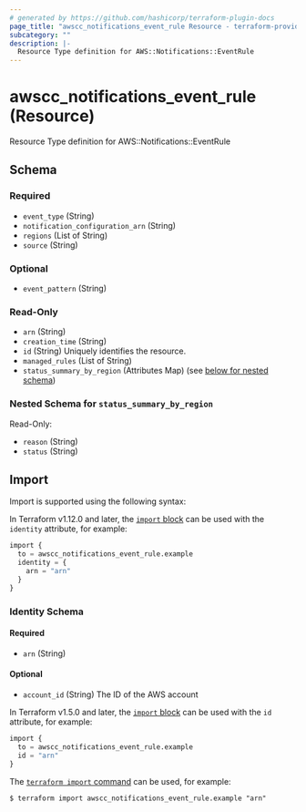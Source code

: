 ```yaml
---
# generated by https://github.com/hashicorp/terraform-plugin-docs
page_title: "awscc_notifications_event_rule Resource - terraform-provider-awscc"
subcategory: ""
description: |-
  Resource Type definition for AWS::Notifications::EventRule
---
```


# awscc_notifications_event_rule (Resource)

Resource Type definition for AWS::Notifications::EventRule



<!-- schema generated by tfplugindocs -->
## Schema

### Required

- `event_type` (String)
- `notification_configuration_arn` (String)
- `regions` (List of String)
- `source` (String)

### Optional

- `event_pattern` (String)

### Read-Only

- `arn` (String)
- `creation_time` (String)
- `id` (String) Uniquely identifies the resource.
- `managed_rules` (List of String)
- `status_summary_by_region` (Attributes Map) (see [below for nested schema](#nestedatt--status_summary_by_region))

<a id="nestedatt--status_summary_by_region"></a>
### Nested Schema for `status_summary_by_region`

Read-Only:

- `reason` (String)
- `status` (String)

## Import

Import is supported using the following syntax:

In Terraform v1.12.0 and later, the [`import` block](https://developer.hashicorp.com/terraform/language/import) can be used with the `identity` attribute, for example:

```terraform
import {
  to = awscc_notifications_event_rule.example
  identity = {
    arn = "arn"
  }
}
```

<!-- schema generated by tfplugindocs -->
### Identity Schema

#### Required

- `arn` (String)

#### Optional

- `account_id` (String) The ID of the AWS account

In Terraform v1.5.0 and later, the [`import` block](https://developer.hashicorp.com/terraform/language/import) can be used with the `id` attribute, for example:

```terraform
import {
  to = awscc_notifications_event_rule.example
  id = "arn"
}
```

The [`terraform import` command](https://developer.hashicorp.com/terraform/cli/commands/import) can be used, for example:

```shell
$ terraform import awscc_notifications_event_rule.example "arn"
```
